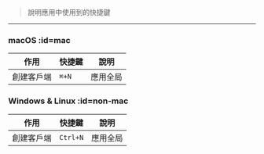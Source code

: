 >說明應用中使用到的快捷鍵

---

### macOS :id=mac

|作用|快捷鍵|說明|
|---|---|---|
|創建客戶端|`⌘+N`| 應用全局 |

### Windows & Linux :id=non-mac

|作用|快捷鍵|說明|
|---|---|---|
|創建客戶端|`Ctrl+N`| 應用全局 |